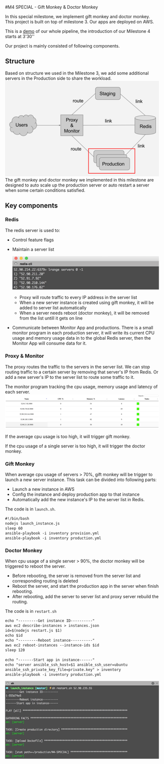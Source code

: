 #M4 SPECIAL - Gift Monkey & Doctor Monkey

In this special milestone, we implement gift monkey and doctor monkey. This project is built on top of milestone 3. Our apps are deployed on AWS.

This is a [demo](https://www.youtube.com/watch?v=TaDe8kV6neI&feature=youtu.be) of our whole pipeline, the introduction of our Milestone 4 starts at 3'30''

Our project is mainly consisted of following components.

## Structure
Based on structure we used in the Milestone 3, we add some additional servers in the Production side to share the workload. 
![image](img/structure.png)
The gift monkey and doctor monkey we implemented in this milestone are designed to auto scale up the production server or auto restart a server 
when some certain conditions satisfied. 


## Key components
### Redis
The redis server is used to:

* Control feature flags
* Maintain a server list

	![Redis](img/redis.png)
	* Proxy will route traffic to every IP address in the server list
	* When a new server instance is created using gift monkey, it will be added to server list automatically
	* When a server needs reboot (doctor monkey), it will be removed from the list untill it gets on line
* Communicate between Monitor App and productions. There is a small monitor program in each production server, it will write its current CPU usage and memory usage data in to the global Redis server, then the Monitor App will consume data for it. 

### Proxy & Monitor
The proxy routes the traffic to the servers in the server list. We can stop routing traffic to a certain server by removing that server's IP from Redis. Or add a new server's IP to the server list to route some traffic to it.

The monitor program tracking the cpu usage, memory usage and latency of each server.
![Monitor](img/monitor.png)

If the average cpu usage is too high, it will trigger gift monkey.

If the cpu usage of a single server is too high, it will trigger the doctor monkey.


### Gift Monkey
When average cpu usage of servers > 70%, gift monkey will be trigger to launch a new server instance. This task can be divided into following parts:

* Launch a new instance in AWS
* Config the instance and deploy production app to that instance
* Automatically add the new instance's IP to the server list in Redis.

The code is in `launch.sh`.
```
#!/bin/bash
nodejs launch_instance.js
sleep 60
ansible-playbook -i inventory provision.yml
ansible-playbook -i inventory production.yml
```

### Doctor Monkey
When cpu usage of a single server > 90%, the doctor monkey will be triggered to reboot the server.

* Before rebooting, the server is removed from the server list and corresponding routing is deleted
* Reboot the server, and start the production app in the server when finish rebooting.
* After rebooting, add the server to server list and proxy server rebuild the routing.

The code is in `restart.sh`
```
echo "---------Get instance ID----------"
aws ec2 describe-instances > instances.json
id=$(nodejs restart.js $1)
echo $id
echo "---------Reboot instance----------"
aws ec2 reboot-instances --instance-ids $id
sleep 120

echo "-------Start app in instance------"
echo "server ansible_ssh_host=$1 ansible_ssh_user=ubuntu ansible_ssh_private_key_file=private.key" > inventory
ansible-playbook -i inventory production.yml
```

![Doctor Monkey](img/doctor_monkey.png)

